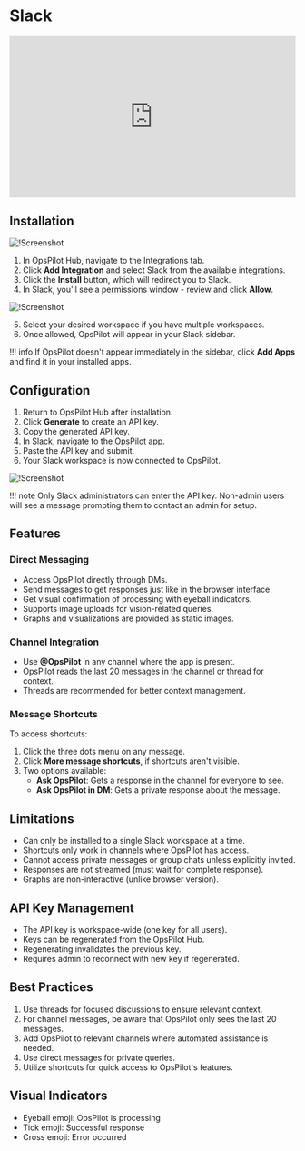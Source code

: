 #  Slack 

<div style="padding:56.25% 0 0 0;position:relative;"><iframe src="https://player.vimeo.com/video/1029245689?title=0&amp;byline=0&amp;portrait=0&amp;badge=0&amp;autopause=0&amp;player_id=0&amp;app_id=58479" frameborder="0" allow="autoplay; fullscreen; picture-in-picture; clipboard-write" style="position:absolute;top:0;left:0;width:100%;height:100%;" title="OpsPilot Slack Integration"></iframe></div><script src="https://player.vimeo.com/api/player.js"></script>

## Installation 

![!Screenshot](/../Cloud/guides/OpsPilot/images/add-slack.png)


1. In OpsPilot Hub, navigate to the Integrations tab.
2. Click **Add Integration** and select Slack from the available integrations.
3. Click the **Install** button, which will redirect you to Slack.
4. In Slack, you'll see a permissions window - review and click **Allow**.

![!Screenshot](/../Cloud/guides/OpsPilot/images/slack-allow.png)


5. Select your desired workspace if you have multiple workspaces.
6. Once allowed, OpsPilot will appear in your Slack sidebar.

!!! info
    If OpsPilot doesn't appear immediately in the sidebar, click **Add Apps** and find it in your installed apps.

## Configuration

1. Return to OpsPilot Hub after installation.
2. Click **Generate** to create an API key.
3. Copy the generated API key.
4. In Slack, navigate to the OpsPilot app.
5. Paste the API key and submit.
6. Your Slack workspace is now connected to OpsPilot.

![!Screenshot](/../Cloud/guides/OpsPilot/images/slack.png)




!!! note
    Only Slack administrators can enter the API key. Non-admin users will see a message prompting them to contact an admin for setup.

## Features

### Direct Messaging

- Access OpsPilot directly through DMs.
- Send messages to get responses just like in the browser interface.
- Get visual confirmation of processing with eyeball indicators.
- Supports image uploads for vision-related queries.
- Graphs and visualizations are provided as static images.

### Channel Integration

- Use **@OpsPilot** in any channel where the app is present.
- OpsPilot reads the last 20 messages in the channel or thread for context.
- Threads are recommended for better context management.

### Message Shortcuts

To access shortcuts:

1. Click the three dots menu on any message.
2. Click **More message shortcuts**, if shortcuts aren't visible.
3. Two options available:
    - **Ask OpsPilot**: Gets a response in the channel for everyone to see.
    - **Ask OpsPilot in DM**: Gets a private response about the message.

## Limitations

- Can only be installed to a single Slack workspace at a time.
- Shortcuts only work in channels where OpsPilot has access.
- Cannot access private messages or group chats unless explicitly invited.
- Responses are not streamed (must wait for complete response).
- Graphs are non-interactive (unlike browser version).

## API Key Management

- The API key is workspace-wide (one key for all users).
- Keys can be regenerated from the OpsPilot Hub.
- Regenerating invalidates the previous key.
- Requires admin to reconnect with new key if regenerated.



## Best Practices

1. Use threads for focused discussions to ensure relevant context.
2. For channel messages, be aware that OpsPilot only sees the last 20 messages.
3. Add OpsPilot to relevant channels where automated assistance is needed.
4. Use direct messages for private queries.
5. Utilize shortcuts for quick access to OpsPilot's features.

## Visual Indicators

- Eyeball emoji: OpsPilot is processing
- Tick emoji: Successful response
- Cross emoji: Error occurred
